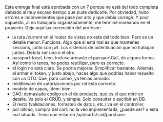 Esta entrega final está aprobada con un 7 porque no está del todo completa debiado al muy escaso tiempo que pude dedicarle. Por obviedad, hubo errores e inconvenientes que pasé por alto y que debía corregir. Y poor supuesto, al no trabajarlo organizadamente, me terminé mareando en el proyecto.
Dejo aquí las corrección del profesor:

- la ruta /current en el router de vistas no está del todo bien. Pero es un detalle menor. Funciona. Algo que si está mal es que mantenes sessions, junto con jwt. Los sistemas de autenticación que no trabajan juntos. Debría ser uno o el otro.
- passport-local, bien. Incluso armaste el passportCall, de alguna forma. Así como lo tenes, no podes reutilizar, pero es correcto.
- el login no está claro. Se podría mejorar. Simplificar bastante. Además, al armar el token, y justo abajo, haces algo que podrías haber resuelto con un DTO. Que, para colmo, ya tenías armado. 
- middleware de autorizaciones por rol está correcto.
- modelo de capas, ídem: bien. 
- DAO: demasiado código en el de products, que es el que miré en detalle. Va solo el CRUD, y simple. Solo consultar o escribir en DB.
- El resto (validaciones, formateo de datos, etc.) va en el controller.
- por último, compra del cart: no la veo implementada, ¿puede ser? o está mal situada. 
Tenía que estar en /api/carts/:cid/purchase. 
